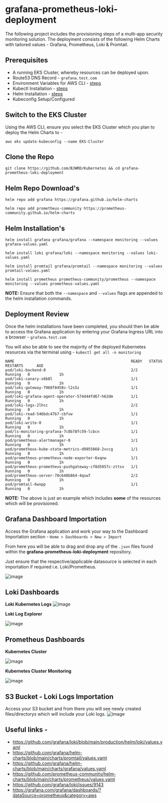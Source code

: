 # grafana-prometheus-loki-deployment
The following project includes the provisioning steps of a multi-app security monitoring solution. The deployment consists of the following Helm Charts with tailored values - Grafana, Prometheus, Loki & Promtail. 

## Prerequisites
* A running EKS Cluster, whereby resources can be deployed upon.
* Route53 DNS Record - `grafana.test.com`
* Environment Variables for AWS CLI - [steps](https://docs.aws.amazon.com/cli/latest/userguide/cli-configure-envvars.html)
* Kubectl Installation - [steps](https://helm.sh/docs/intro/install/)
* Helm Installation - [steps](https://pwittrock.github.io/docs/tasks/tools/install-kubectl/)
* Kubeconfig Setup/Configured

## Switch to the EKS Cluster
Using the AWS CLI, ensure you select the EKS Cluster which you plan to deploy the Helm Charts to -

    aws eks update-kubeconfig --name EKS-Cluster

## Clone the Repo

    git clone https://github.com/BJWRD/Kubernetes && cd grafana-prometheus-loki-deployment

## Helm Repo Download's

    helm repo add grafana https://grafana.github.io/helm-charts

    helm repo add prometheus-community https://prometheus-community.github.io/helm-charts

## Helm Installation's

    helm install grafana grafana/grafana --namespace monitoring --values grafana-values.yaml

    helm install loki grafana/loki --namespace monitoring --values loki-values.yaml

    helm install promtail grafana/promtail --namespace monitoring --values promtail-values.yaml

    helm install prometheus prometheus-community/prometheus --namespace monitoring --values prometheus-values.yaml

**NOTE:** Ensure that both the `--namespace` and `--values` flags are appended to the helm installation commands.

## Deployment Review
Once the helm installations have been completed, you should then be able to access the Grafana application by entering your Grafana Ingress URL into a browser - `grafana.test.com`

You will also be able to see the majority of the deployed Kubernetes resources via the terminal using - `kubectl get all -n monitoring`

    NAME                                                    READY   STATUS    RESTARTS      AGE
    pod/loki-backend-0                                      2/2     Running   0             1h
    pod/loki-canary-s6b8l                                   1/1     Running   0             1h
    pod/loki-gateway-7968f8458c-l2s5z                       1/1     Running   0             1h
    pod/loki-grafana-agent-operator-574d44fd67-h62dm        1/1     Running   0             1h
    pod/loki-logs-2lhcc                                     2/2     Running   0             1h
    pod/loki-read-546bdc47b7-cbfvw                          1/1     Running   0             1h
    pod/loki-write-0                                        1/1     Running   0             1h
    pod/ls-monitoring-grafana-7c8b78fc59-lcbcn              1/1     Running   0             1h
    pod/prometheus-alertmanager-0                           1/1     Running   0             1h
    pod/prometheus-kube-state-metrics-d9955668-2vccg        1/1     Running   0             1h
    pod/prometheus-prometheus-node-exporter-6xqnw           1/1     Running   0             1h
    pod/prometheus-prometheus-pushgateway-cf8d5957c-zttsv   1/1     Running   0             1h
    pod/prometheus-server-78c648b864-4qsw7                  2/2     Running   0             1h
    pod/promtail-6wxpp                                      1/1     Running   0             1h

**NOTE:** The above is just an example which includes **some** of the resources which will be provisioned.

## Grafana Dashboard Importation
Access the Grafana application and work your way to the Dashboard Importation section - `Home > Dashboards > New > Import`

From here you will be able to drag and drop any of the `.json` files found within the **grafana-prometheus-loki-deployment** repository.

Just ensure that the respective/applicable datasource is selected in each importation if required i.e. Loki/Prometheus.

![image](https://github.com/BJWRD/Kubernetes/assets/83971386/3287fee6-55c9-4bc5-9f60-0323321952bd)

## Loki Dashboards

**Loki Kubernetes Logs**
![image](https://github.com/BJWRD/Kubernetes/assets/83971386/aefba208-7d36-42b6-873c-7371e7aa9557)

**Loki Log Explorer**

![image](https://github.com/BJWRD/Kubernetes/assets/83971386/45ca1fae-bf31-4c28-bf8a-ffdbfc1f59ba)

## Prometheus Dashboards

**Kubernetes Cluster**

![image](https://github.com/BJWRD/Kubernetes/assets/83971386/1c9894e5-4862-4e14-9225-22f482f98fab)

**Kubernetes Cluster Monitoring**

![image](https://github.com/BJWRD/Kubernetes/assets/83971386/c8a8374f-497b-43a3-bb0f-2619af81ba5e)

## S3 Bucket - Loki Logs Importation
Access your S3 bucket and from there you will see newly created files/directorys which will include your Loki logs.
![image](https://github.com/BJWRD/Kubernetes/assets/83971386/6ebab067-d31f-465c-ad20-decb6c3e51ab)


## Useful links -

* https://github.com/grafana/loki/blob/main/production/helm/loki/values.yaml
* https://github.com/grafana/helm-charts/blob/main/charts/promtail/values.yaml
* https://github.com/grafana/helm-charts/blob/main/charts/grafana/values.yaml
* https://github.com/prometheus-community/helm-charts/blob/main/charts/prometheus/values.yaml
* https://github.com/grafana/loki/issues/9143
* https://grafana.com/grafana/dashboards/?dataSource=prometheus&category=aws
  
